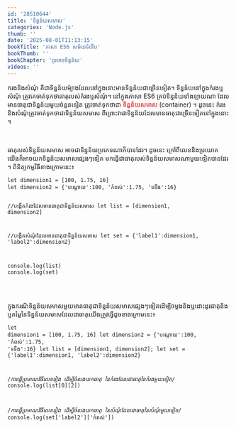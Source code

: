 ```yaml
---
id: '28510644'
title: 'ទិន្នន័យ​សមាស'
categories: 'Node.js'
thumb: ''
date: '2025-08-01T11:13:15'
bookTitle: 'ភាសា​ ES6 សម័យ​ទំនើប'
bookThumb: ''
bookChapter: 'ប្រភេទ​ទិន្នន័យ'
videos: ''
---
```

<p>ករងនិង​​សំណុំ គឺជា​​ទិន្នន័យ​ម៉្យាង​ដែល​នៅ​ក្នុង​នោះ​មាន​ទិន្នន័យ​​​ជា​ច្រើន​ទៀត​។ ទិន្នន័យនៅ​ក្នុង​កំរង​ឬ​សំណុំ ត្រូវ​គេ​ចាត់ទុក​ថា​ធាតុ​​របស់​កំរង​ឬ​សំណុំ​។ នៅ​ក្នុង​ភាសា ES6 គ្រប់​ទិន្នន័យ​​ទាំងឡាយណា​​ ដែល​​មាន​ធាតុ​ជា​​ទិន្នន័យ​មួយ​ចំនួន​ទៀត ត្រូវ​ចាត់ទុក​ថា​ជា <span style="color:hsl(0,75%,60%);"><strong>ទិន្នន័យសមាស​</strong></span> (container) ។ ដូចនេះ កំរង​​និង​សំណុំ​ត្រូវ​ចាត់​ទុក​ថា​ជាទិន្នន័យ​សមាស​​ ពីព្រោះ​វា​ជា​ទិន្នន័យដែល​​មាន​ធាតុ​ជា​ច្រើន​ទៀត​នៅ​ក្នុង​នោះ​។</p><p>&nbsp;</p><p>ធាតុ​របស់ទិន្នន័យ​សមាស​ អាច​ជា​​ទិន្នន័យ​​​ប្រភេទ​ណា​ក៏​បាន​ដែរ​។ ដូចនេះ ក្រៅ​ពី​លេខ​និង​ប្រយោគ យើង​ក៏​​អាច​យក​ទិន្នន័យ​សមាស​​​ផ្សេង​ៗ​ទៀត មក​ធ្វើ​ជា​ធាតុរបស់​​ទិន្នន័យសមាសណា​មួយ​​​ទៀត​បាន​​ដែរ​​។ ពិនិត្យ​កម្មវិធី​ខាង​ក្រោម​នេះ​៖</p><pre><code class="language-javascript">let dimension1 = [100, 1.75, 16]
let dimension2 = {'បណ្តោយ':100, 'កំពស់':1.75, 'ទទឹង':16}
 
//បង្កើតកំរង​ដែល​មានធាតុ​ជាទិន្នន័យ​សមាស
let list = [dimension1, dimension2]
 
//បង្កើត​​សំណុំដែល​មានធាតុជាទិន្នន័យ​​សមាស
let set = {'label1':dimension1, 'label2':dimension2}
 
console.log(list)
console.log(set)</code></pre><p>&nbsp;</p><p>ក្នុង​ករណី​ទិន្នន័យ​សមាស​​​មួយ​មាន​ធាតុ​ជាទិន្នន័យ​សមាស​ផ្សេង​ៗ​ទៀត​ ដើម្បី​ចម្លង​និង​ឬដោះដូរ​ធាតុ​និង​ឬ​​តម្លៃ​នៃ​ទិន្នន័យសមាស​​​​ដែល​ជា​ធាតុ​ យើង​ត្រូវ​ធ្វើ​ដូច​ខាងក្រោម​នេះ​៖</p><pre><code class="language-javascript">let dimension1 = [100, 1.75, 16]
let dimension2 = {'បណ្តោយ':100, 'កំពស់':1.75, 'ទទឹង':16}
let list = [dimension1, dimension2];
let set = {'label1':dimension1, 'label2':dimension2}
 
/*ការធ្វើប្រមាណ​វិធីលេខរៀង ដើម្បី​ចំលង​យក​ធាតុ
​នៃ​​កំរង​ដែល​ជា​ធាតុ​​នៃ​​កំរង​មួយ​ទៀត​*/
console.log(list[0][2])
 
/*ការធ្វើប្រមាណ​វិធីលេខរៀង ដើម្បី​ចំលង​យក​ធាតុ
​នៃ​​សំណុំ​ដែល​ជា​ធាតុ​នៃ​​​សំណុំ​​មួយ​ទៀត​*/
console.log(set['label2']['កំពស់'])</code></pre>